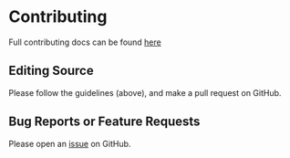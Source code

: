 # Contributing

Full contributing docs can be found [here][docs]

## Editing Source

Please follow the guidelines (above), and make a pull request on GitHub.

## Bug Reports or Feature Requests

Please open an [issue][issue] on GitHub.

[docs]: https://piano-video.rtfd.io/en/latest/dev/intro.html
[issue]: https://github.com/phuang1024/piano_video/issues
